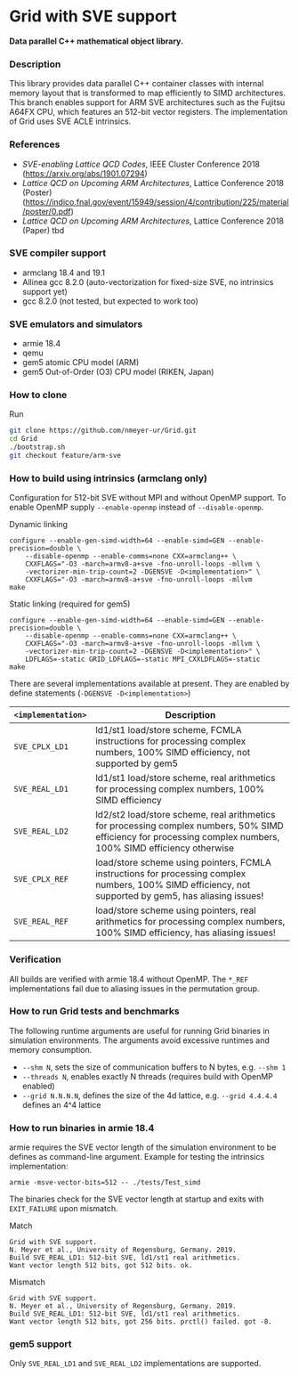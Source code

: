 # Grid with SVE support
**Data parallel C++ mathematical object library.**

### Description
This library provides data parallel C++ container classes with
internal memory layout that is transformed to map efficiently to
SIMD architectures. This branch enables support for ARM SVE
architectures such as the Fujitsu A64FX CPU, which features an 512-bit
vector registers. The implementation of Grid uses SVE ACLE intrinsics.

### References

* _SVE-enabling Lattice QCD Codes_, IEEE Cluster Conference 2018 (https://arxiv.org/abs/1901.07294)
* _Lattice QCD on Upcoming ARM Architectures_, Lattice Conference 2018 (Poster)
(https://indico.fnal.gov/event/15949/session/4/contribution/225/material/poster/0.pdf)
* _Lattice QCD on Upcoming ARM Architectures_, Lattice Conference 2018 (Paper) tbd

### SVE compiler support

* armclang 18.4 and 19.1
* Allinea gcc 8.2.0 (auto-vectorization for fixed-size SVE, no intrinsics support yet)
* gcc 8.2.0 (not tested, but expected to work too)

### SVE emulators and simulators

* armie 18.4
* qemu
* gem5 atomic CPU model (ARM)
* gem5 Out-of-Order (O3) CPU model (RIKEN, Japan)

### How to clone

Run
``` bash
git clone https://github.com/nmeyer-ur/Grid.git
cd Grid
./bootstrap.sh
git checkout feature/arm-sve
```

### How to build using intrinsics (armclang only)

Configuration for 512-bit SVE without MPI and without OpenMP
support. To enable OpenMP supply `--enable-openmp` instead of
`--disable-openmp`.

Dynamic linking
```
configure --enable-gen-simd-width=64 --enable-simd=GEN --enable-precision=double \
    --disable-openmp --enable-comms=none CXX=armclang++ \
    CXXFLAGS="-O3 -march=armv8-a+sve -fno-unroll-loops -mllvm \
    -vectorizer-min-trip-count=2 -DGENSVE -D<implementation>" \
    CXXFLAGS="-O3 -march=armv8-a+sve -fno-unroll-loops -mllvm
make
```

Static linking (required for gem5)
```
configure --enable-gen-simd-width=64 --enable-simd=GEN --enable-precision=double \
    --disable-openmp --enable-comms=none CXX=armclang++ \
    CXXFLAGS="-O3 -march=armv8-a+sve -fno-unroll-loops -mllvm \
    -vectorizer-min-trip-count=2 -DGENSVE -D<implementation>" \
    LDFLAGS=-static GRID_LDFLAGS=-static MPI_CXXLDFLAGS=-static
make
```

There are several implementations available at present. They are
enabled by define statements (`-DGENSVE -D<implementation>`)

| `<implementation>`    | Description                            |
| -------------- | -------------------------------------- |
| `SVE_CPLX_LD1` | ld1/st1 load/store scheme, FCMLA instructions for processing complex numbers, 100% SIMD efficiency, not supported by gem5           |
| `SVE_REAL_LD1` | ld1/st1 load/store scheme, real arithmetics for processing complex numbers, 100% SIMD efficiency           |
| `SVE_REAL_LD2` | ld2/st2 load/store scheme, real arithmetics for processing complex numbers, 50% SIMD efficiency for processing complex numbers, 100% SIMD efficiency otherwise          |
| `SVE_CPLX_REF` | load/store scheme using pointers, FCMLA instructions for processing complex numbers, 100% SIMD efficiency, not supported by gem5, has aliasing issues!           |
| `SVE_REAL_REF` | load/store scheme using pointers, real arithmetics for processing complex numbers, 100% SIMD efficiency, has aliasing issues!        |

### Verification

All builds are verified with armie 18.4 without OpenMP.
The `*_REF` implementations fail due to aliasing issues in the
permutation group.

### How to run Grid tests and benchmarks

The following runtime arguments are useful for running Grid binaries in
simulation environments. The arguments avoid excessive runtimes and memory
consumption.
* `--shm N`, sets the size of communication buffers to N bytes,
    e.g. `--shm 1`
* `--threads N`, enables exactly N threads
    (requires build with OpenMP enabled)
* `--grid N.N.N.N`, defines the size of the 4d lattice, e.g.
    `--grid 4.4.4.4` defines an 4^4 lattice  

### How to run binaries in armie 18.4

armie requires the SVE vector length of the simulation environment to be
defines as command-line argument. Example for testing the intrinsics
implementation:
```
armie -msve-vector-bits=512 -- ./tests/Test_simd
```
The binaries check for the SVE vector length at startup and exits
with `EXIT_FAILURE` upon mismatch.

Match
```
Grid with SVE support.
N. Meyer et al., University of Regensburg, Germany. 2019.
Build SVE_REAL_LD1: 512-bit SVE, ld1/st1 real arithmetics.
Want vector length 512 bits, got 512 bits. ok.
```
Mismatch
```
Grid with SVE support.
N. Meyer et al., University of Regensburg, Germany. 2019.
Build SVE_REAL_LD1: 512-bit SVE, ld1/st1 real arithmetics.
Want vector length 512 bits, got 256 bits. prctl() failed. got -8.
```

### gem5 support

Only `SVE_REAL_LD1` and `SVE_REAL_LD2` implementations are supported.
